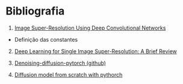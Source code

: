 # Bibliografia 

1. [Image Super-Resolution Using Deep Convolutional Networks](https://ieeexplore.ieee.org/document/7115171)
- Definição das constantes

2. [Deep Learning for Single Image Super-Resolution: A Brief Review](https://arxiv.org/abs/1909.11502)

3. [Denoising-diffusion-pytorch (github)](https://github.com/lucidrains/denoising-diffusion-pytorch)

4. [Diffusion model from scratch with pythorch](https://towardsdatascience.com/diffusion-model-from-scratch-in-pytorch-ddpm-9d9760528946)